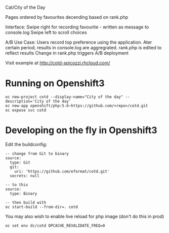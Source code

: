 
Cat/City of the Day

Pages ordered by favourites decending based on rank.php

Interface: Swipe right for recording favourite - written as message to console.log Swipe left to scroll choices

A/B Use Case: Users record top preference using the application. Ater certain period, results in console.log are aggregrated. rank.php is edited to reflect results Change in rank.php triggers A/B deployment

Visit example at http://cotd-spicozzi.rhcloud.com/

# Running on Openshift3

    oc new-project cotd --display-name="City of the day" --description='City of the day'
    oc new-app openshift/php:5.6~https://github.com/<repo>/cotd.git
    oc expose svc cotd

# Developing on the fly in Openshift3

Edit the buildconfig:

    -- change from Git to binary
    source:
      type: Git
      git:
        uri: 'https://github.com/eformat/cotd.git'
      secrets: null

    -- to this
    source:
      type: Binary

    -- then build with
    oc start-build --from-dir=. cotd

You may also wish to enable live reload for php image (don't do this in prod)

    oc set env dc/cotd OPCACHE_REVALIDATE_FREQ=0
